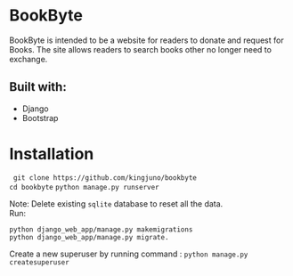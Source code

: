 # BookByte

BookByte is intended to be a website for readers to donate and request for Books.
The site allows readers to search books other no longer need to exchange.

## Built with:
- Django
- Bootstrap

# Installation
``` git clone https://github.com/kingjuno/bookbyte```<br/>
```cd bookbyte```
```python manage.py runserver```

Note:
Delete existing `sqlite` database to reset all the data.<br/>
Run:<br/>
```
python django_web_app/manage.py makemigrations
python django_web_app/manage.py migrate. 
```
Create a new superuser by running command : `python manage.py createsuperuser`
